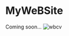 # MyWeBSite
Coming soon...
![wbcv](https://user-images.githubusercontent.com/71084430/230946263-4b972ea9-ba77-4690-b294-bb9688e9cb2f.png)
